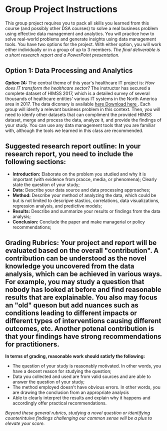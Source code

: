 # **Group Project Instructions** 

This group project requires you to pack all skills you learned from this course (and possibly other DSA courses) to solve a real business problem using effective data management and analytics. You will practice how to solve real-world problems and generate insights using data management tools. You have two options for the project.  With either option, you will work either individually or in a group of up to 3 members. *The final deliverable is a short research report and a PowerPoint presentation.*

## **Option 1: Data Processing and Analytics**

***Option 1A:*** The central theme of this year's healthcare IT project is: *How does IT transform the healthcare sector?* The instructor has secured a complete dataset of HIMSS 2017, which is a detailed survey of several thousands of healthcare entities' various IT systems in the North America area in 2017. The data diconary is available [her](https://clemson.instructure.com/courses/253766/files/25176077?wrap=1)[e Download here ](https://clemson.instructure.com/courses/253766/files/25176077/download?download_frd=1). Each group will idenfy a relevant business problem in this context. Then, you will need to idenfy other datasets that can compliment the provided HIMSS dataset, merge and process the data, analyze it, and provide the findings of your study. You can use any data management tools that you are familiar with, although the tools we learned in this class are recommended. 

## **Suggested research report outline:** In your research report, you need to include the following sections: 

- **Introduction:** Elaborate on the problem you studied and why it is important (with evidence from pracce, media, or phenomena); Clearly state the question of your study;
- **Data:** Describe your data source and data processing approaches; 
- **Method:** Describe your method of analyzing the data, which could be but is not limited to descripve stastics, correlations, data visualizations, regression analysis, and predictive models; 
- **Results:** Describe and summarize your results or findings from the data analysis; 
- **Conclusion:** Conclude the paper and make managerial or policy recommendations; 

## **Grading Rubrics:** Your project and report will be evaluated based on the overall "contribution". A contribution can be understood as the novel knowledge you uncovered from the data analysis, which can be achieved in various ways. For example, you may study a question that nobody has looked at before and find reasonable results that are explainable. You also may focus an "old" queson but add nuances such as conditions leading to different impacts or different types of interventions causing different outcomes, etc. Another  potenal contribution is that your findings have strong recommendations for practitioners.

**In terms of grading, reasonable work should satisfy the following:**

- The question of your study is reasonably motivated. In other words, you have a decent reason for studying the question; 
- Data you collected and used are from valid sources and are able to answer the question of your study; 
- The method employed doesn't have obvious errors. In other words, you are drawing the conclusion from an appropriate analysis 
- Able to clearly interpret the results and explain why it happens and accordingly offer practical recommendations.

*Beyond these general rubrics, studying a novel question or identifying counterintuive findings challenging our common sense will be a plus to elevate your score.*
